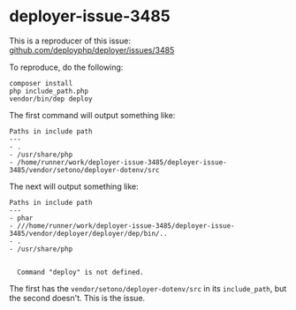 # deployer-issue-3485

This is a reproducer of this issue: [github.com/deployphp/deployer/issues/3485](https://github.com/deployphp/deployer/issues/3485)

To reproduce, do the following:

```shell
composer install
php include_path.php
vendor/bin/dep deploy
```

The first command will output something like:

```text
Paths in include path
---
- .
- /usr/share/php
- /home/runner/work/deployer-issue-3485/deployer-issue-3485/vendor/setono/deployer-dotenv/src
```

The next will output something like:

```text
Paths in include path
---
- phar
- ///home/runner/work/deployer-issue-3485/deployer-issue-3485/vendor/deployer/deployer/dep/bin/..
- .
- /usr/share/php

                                    
  Command "deploy" is not defined.  
```

The first has the `vendor/setono/deployer-dotenv/src` in its `include_path`, but the second doesn't. This is the issue.
